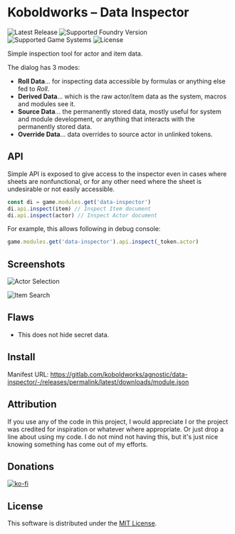 # Koboldworks – Data Inspector

![Latest Release](https://img.shields.io/gitlab/v/release/koboldworks/agnostic/data-inspector?style=flat)
![Supported Foundry Version](https://img.shields.io/endpoint?url=https%3A%2F%2Ffoundryshields.com%2Fversion%3Fstyle%3Dflat%26url%3Dhttps%3A%2F%2Fgitlab.com%2Fkoboldworks%2Fagnostic%2Fdata-inspector%2F-%2Freleases%2F4.0.1.1%2Fdownloads%2Fmodule.json)
![Supported Game Systems](https://img.shields.io/endpoint?url=https%3A%2F%2Ffoundryshields.com%2Fsystem%3FnameType%3Dfull%26showVersion%3D1%26style%3Dflat%26url%3Dhttps%3A%2F%2Fgitlab.com%2Fkoboldworks%2Fagnostic%2Fdata-inspector%2F-%2Freleases%2F4.0.1.1%2Fdownloads%2Fmodule.json)
![License](https://img.shields.io/gitlab/license/koboldworks/agnostic/data-inspector?style=flat)

Simple inspection tool for actor and item data.

The dialog has 3 modes:

- **Roll Data**... for inspecting data accessible by formulas or anything else fed to _Roll_.
- **Derived Data**... which is the raw actor/item data as the system, macros and modules see it.
- **Source Data**... the permanently stored data, mostly useful for system and module development, or anything that interacts with the permanently stored data.
- **Override Data**... data overrides to source actor in unlinked tokens.

## API

Simple API is exposed to give access to the inspector even in cases where sheets are nonfunctional, or for any other need where the sheet is undesirable or not easily accessible.

```js
const di = game.modules.get('data-inspector')
di.api.inspect(item) // Inspect Item document
di.api.inspect(actor) // Inspect Actor document
```

For example, this allows following in debug console:

```js
game.modules.get('data-inspector').api.inspect(_token.actor)
```

## Screenshots

![Actor Selection](./img/screencaps/selection.png)

![Item Search](./img/screencaps/search.png)

## Flaws

- This does not hide secret data.

## Install

Manifest URL: <https://gitlab.com/koboldworks/agnostic/data-inspector/-/releases/permalink/latest/downloads/module.json>

## Attribution

If you use any of the code in this project, I would appreciate I or the project was credited for inspiration or whatever where appropriate. Or just drop a line about using my code. I do not mind not having this, but it's just nice knowing something has come out of my efforts.

## Donations

[![ko-fi](https://ko-fi.com/img/githubbutton_sm.svg)](https://ko-fi.com/I2I13O9VZ)

## License

This software is distributed under the [MIT License](./LICENSE).
